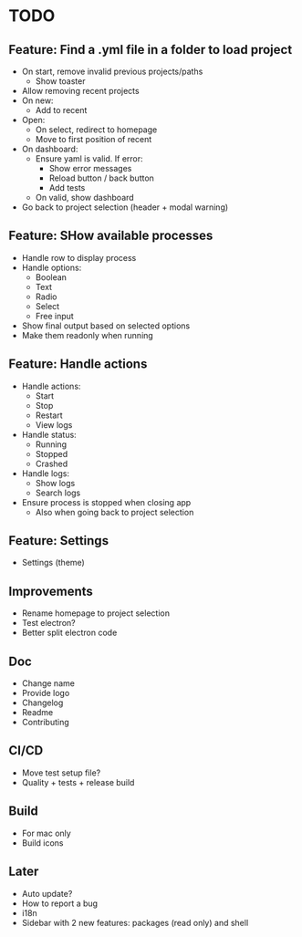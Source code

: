 # TODO

## Feature: Find a .yml file in a folder to load project

- On start, remove invalid previous projects/paths
  - Show toaster
- Allow removing recent projects
- On new:
  - Add to recent
- Open:
  - On select, redirect to homepage
  - Move to first position of recent
- On dashboard:
  - Ensure yaml is valid. If error:
    - Show error messages
    - Reload button / back button
    - Add tests
  - On valid, show dashboard
- Go back to project selection (header + modal warning)

## Feature: SHow available processes

- Handle row to display process
- Handle options:
  - Boolean
  - Text
  - Radio
  - Select
  - Free input
- Show final output based on selected options
- Make them readonly when running

## Feature: Handle actions

- Handle actions:
  - Start
  - Stop
  - Restart
  - View logs
- Handle status:
  - Running
  - Stopped
  - Crashed
- Handle logs:
  - Show logs
  - Search logs
- Ensure process is stopped when closing app
  - Also when going back to project selection

## Feature: Settings

- Settings (theme)

## Improvements

- Rename homepage to project selection
- Test electron?
- Better split electron code

## Doc

- Change name
- Provide logo
- Changelog
- Readme
- Contributing

## CI/CD

- Move test setup file?
- Quality + tests + release build

## Build

- For mac only
- Build icons

## Later

- Auto update?
- How to report a bug
- i18n
- Sidebar with 2 new features: packages (read only) and shell
